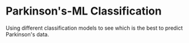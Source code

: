 # Parkinson's-ML Classification
 Using different classification models to see which is the best to predict Parkinson's data.
